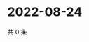# 2022-08-24

共 0 条

<!-- BEGIN WEIBO -->
<!-- 最后更新时间 Wed Aug 24 2022 01:19:32 GMT+0800 (China Standard Time) -->

<!-- END WEIBO -->
